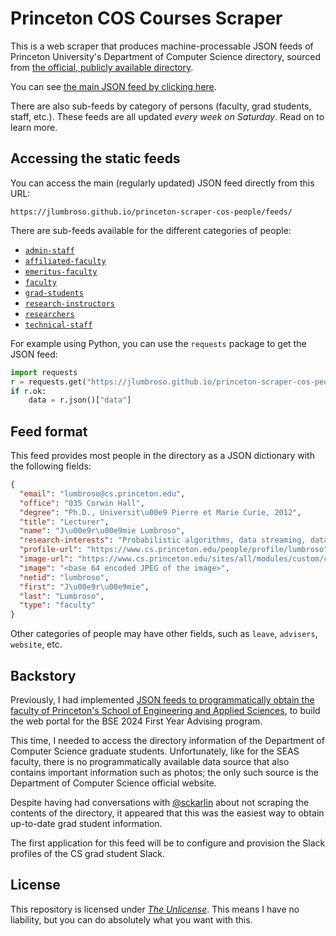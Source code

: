 # Princeton COS Courses Scraper

This is a web scraper that produces machine-processable JSON feeds
of Princeton University's Department of Computer Science directory, sourced
from [the official, publicly available directory](https://www.cs.princeton.edu/people).

You can see [the main JSON feed by clicking here](https://jlumbroso.github.io/princeton-scraper-cos-people/feeds/).

There are also sub-feeds by category of persons (faculty, grad students, staff, etc.).
These feeds are all updated _every week on Saturday_. Read on to learn more.

## Accessing the static feeds

You can access the main (regularly updated) JSON feed directly from this URL:

```text
https://jlumbroso.github.io/princeton-scraper-cos-people/feeds/
```

There are sub-feeds available for the different categories of people:

- [`admin-staff`](https://jlumbroso.github.io/princeton-scraper-cos-people/feeds/admin-staff/)
- [`affiliated-faculty`](https://jlumbroso.github.io/princeton-scraper-cos-people/feeds/affiliated-faculty/)
- [`emeritus-faculty`](https://jlumbroso.github.io/princeton-scraper-cos-people/feeds/emeritus-facultyf/)
- [`faculty`](https://jlumbroso.github.io/princeton-scraper-cos-people/feeds/faculty/)
- [`grad-students`](https://jlumbroso.github.io/princeton-scraper-cos-people/feeds/grad-students/)
- [`research-instructors`](https://jlumbroso.github.io/princeton-scraper-cos-people/feeds/research-instructors/)
- [`researchers`](https://jlumbroso.github.io/princeton-scraper-cos-people/feeds/researchers/)
- [`technical-staff`](https://jlumbroso.github.io/princeton-scraper-cos-people/feeds/technical-staff/)

For example using Python, you can use the `requests` package to
get the JSON feed:

```python
import requests
r = requests.get("https://jlumbroso.github.io/princeton-scraper-cos-people/feeds/")
if r.ok:
    data = r.json()["data"]
```

## Feed format

This feed provides most people in the directory as a JSON dictionary with
the following fields:

```json
{
  "email": "lumbroso@cs.princeton.edu",
  "office": "035 Corwin Hall",
  "degree": "Ph.D., Universit\u00e9 Pierre et Marie Curie, 2012",
  "title": "Lecturer",
  "name": "J\u00e9r\u00e9mie Lumbroso",
  "research-interests": "Probabilistic algorithms, data streaming, data structures, analysis of algorithms, analytic combinatorics.",
  "profile-url": "https://www.cs.princeton.edu/people/profile/lumbroso",
  "image-url": "https://www.cs.princeton.edu/sites/all/modules/custom/cs_people/generate_thumbnail.php?id=2488&thumb=",
  "image": "<base 64 encoded JPEG of the image>",
  "netid": "lumbroso",
  "first": "J\u00e9r\u00e9mie",
  "last": "Lumbroso",
  "type": "faculty"
}
```

Other categories of people may have other fields, such as `leave`, `advisers`, `website`, etc.

## Backstory

Previously, I had implemented [JSON feeds to programmatically obtain the faculty of
Princeton's School of Engineering and Applied Sciences](https://github.com/jlumbroso/princeton-scraper-seas-faculty/),
to build the web portal for the BSE 2024 First Year Advising program.

This time, I needed to access the directory information of the Department of Computer Science
graduate students. Unfortunately, like for the SEAS faculty, there is no programmatically
available data source that also contains important information such as photos; the only such
source is the Department of Computer Science official website.

Despite having had conversations with [@sckarlin](https://github.com/sckarlin) about not
scraping the contents of the directory, it appeared that this was the easiest way to obtain
up-to-date grad student information.

The first application for this feed will be to configure and provision the Slack profiles of
the CS grad student Slack.

## License

This repository is licensed under [_The Unlicense_](LICENSE). This means I have no liability, but
you can do absolutely what you want with this.
